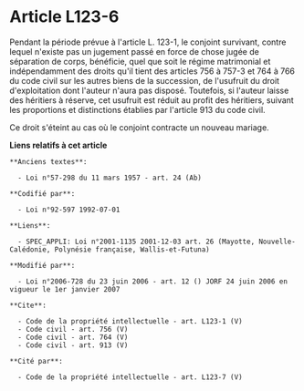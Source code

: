 # Article L123-6

Pendant la période prévue à l'article L. 123-1, le conjoint survivant, contre lequel n'existe pas un jugement passé en force
de chose jugée de séparation de corps, bénéficie, quel que soit le régime matrimonial et indépendamment des droits qu'il
tient des articles 756 à 757-3 et 764 à 766 du code civil sur les autres biens de la succession, de l'usufruit du droit
d'exploitation dont l'auteur n'aura pas disposé. Toutefois, si l'auteur laisse des héritiers à réserve, cet usufruit est
réduit au profit des héritiers, suivant les proportions et distinctions établies par l'article 913 du code civil. 

Ce droit s'éteint au cas où le conjoint contracte un nouveau mariage.

**Liens relatifs à cet article**

	**Anciens textes**:

	  - Loi n°57-298 du 11 mars 1957 - art. 24 (Ab)

	**Codifié par**:

	  - Loi n°92-597 1992-07-01

	**Liens**:

	  - SPEC_APPLI: Loi n°2001-1135 2001-12-03 art. 26 (Mayotte, Nouvelle-Calédonie, Polynésie française, Wallis-et-Futuna)

	**Modifié par**:

	  - Loi n°2006-728 du 23 juin 2006 - art. 12 () JORF 24 juin 2006 en vigueur le 1er janvier 2007

	**Cite**:

	  - Code de la propriété intellectuelle - art. L123-1 (V)
	  - Code civil - art. 756 (V)
	  - Code civil - art. 764 (V)
	  - Code civil - art. 913 (V)

	**Cité par**:

	  - Code de la propriété intellectuelle - art. L123-7 (V)
